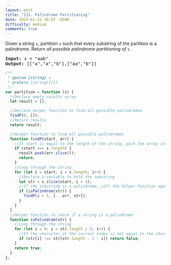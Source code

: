 ```yaml
---
layout: post
title: "131. Palindrome Partitioning"
date: 2023-01-22 10:07 -0500
difficulty: medium
comments: true
---
```


Given a string `s`, partition `s` such that every substring of the partition is a palindrome. Return _all possible palindrome partitioning of_ `s`.

<pre><strong>Input:</strong> s = "aab"
<strong>Output:</strong> [["a","a","b"],["aa","b"]]
</pre>

```javascript
/**
 * @param {string} s
 * @return {string[][]}
 */
var partition = function (s) {
  //Declare empty results array
  let result = [];

  //Declare helper function to find all possible palindromes
  findP(0, []);
  //Return results
  return result;

  //Helper function to find all possible palindromes
  function findP(start, arr) {
    //If start is equal to the length of the string, push the array into the results array
    if (start === s.length) {
      result.push(arr.slice());
      return;
    }
    //Loop through the string
    for (let i = start; i < s.length; i++) {
      //Declare a variable to hold the substring
      let str = s.slice(start, i + 1);
      //If the substring is a palindrome, call the helper function again
      if (isPalindrom(str)) {
        findP(i + 1, [...arr, str]);
      }
    }
  }
  //Helper function to check if a string is a palindrome
  function isPalindrom(str) {
    //Loop through the string
    for (let i = 0; i < str.length / 2; i++) {
      //If the character at the current index is not equal to the character at the current index from the end of the string, return false
      if (str[i] !== str[str.length - 1 - i]) return false;
    }
    return true;
  }
};
```
